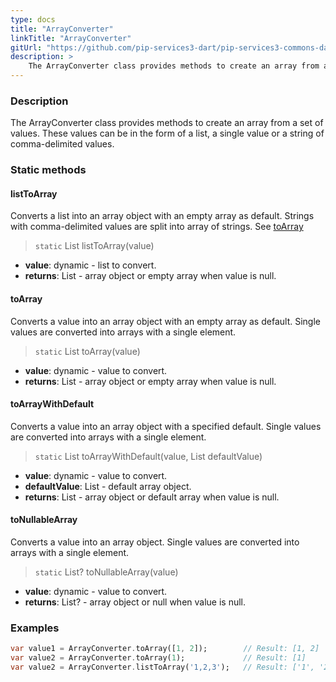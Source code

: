 ```yaml
---
type: docs
title: "ArrayConverter"
linkTitle: "ArrayConverter"
gitUrl: "https://github.com/pip-services3-dart/pip-services3-commons-dart"
description: > 
    The ArrayConverter class provides methods to create an array from a set of values.
---
```


### Description
The ArrayConverter class provides methods to create an array from a set of values. These values can be in the form of a list,  a single value or a string of comma-delimited values.    

### Static methods

#### listToArray
Converts a list into an array object with an empty array as default.
Strings with comma-delimited values are split into array of strings.
See [toArray](#toarray)

> `static` List listToArray(value)

- **value**: dynamic - list to convert.
- **returns**: List - array object or empty array when value is null.


#### toArray
Converts a value into an array object with an empty array as default.
Single values are converted into arrays with a single element.

> `static` List toArray(value)

- **value**: dynamic - value to convert.
- **returns**: List - array object or empty array when value is null.

#### toArrayWithDefault
Converts a value into an array object with a specified default.
Single values are converted into arrays with a single element.

> `static` List toArrayWithDefault(value, List defaultValue)

- **value**: dynamic - value to convert.
- **defaultValue**: List - default array object.
- **returns**: List - array object or default array when value is null.

#### toNullableArray
Converts a value into an array object.
Single values are converted into arrays with a single element.

> `static` List? toNullableArray(value)

- **value**: dynamic - value to convert.
- **returns**: List? - array object or null when value is null.

### Examples

```dart
var value1 = ArrayConverter.toArray([1, 2]);		// Result: [1, 2]
var value2 = ArrayConverter.toArray(1);			    // Result: [1]
var value2 = ArrayConverter.listToArray('1,2,3');	// Result: ['1', '2', '3']

```
